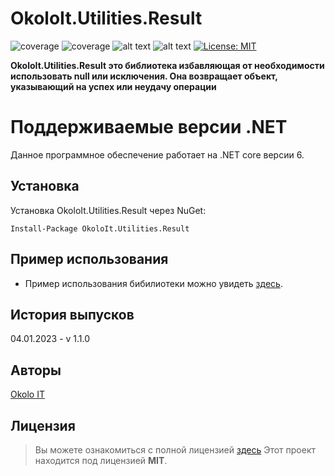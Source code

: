 # OkoloIt.Utilities.Result

![coverage](https://img.shields.io/badge/version-2.0.0-blue)
![coverage](https://img.shields.io/badge/-Okolo%20IT-orange)
![alt text](https://github.com/open-telemetry/opentelemetry-dotnet/actions/workflows/linux-ci.yml/badge.svg?branch=main)
![alt text](https://github.com/open-telemetry/opentelemetry-dotnet/actions/workflows/windows-ci.yml/badge.svg?branch=main)
[![License: MIT](https://img.shields.io/badge/License-MIT-yellow.svg)](https://github.com/SilverWolf2k20/OkoloIt.Utilities.Result/blob/master/LICENSE.md)

**OkoloIt.Utilities.Result это библиотека избавляющая от необходимости использовать null или исключения. Она возвращает объект, указывающий на успех или неудачу операции**

# Поддерживаемые версии .NET

Данное программное обеспечение работает на .NET core версии 6.

## Установка

Установка OkoloIt.Utilities.Result через NuGet:

```
Install-Package OkoloIt.Utilities.Result
```

## Пример использования

- Пример использования бибилиотеки можно увидеть [здесь](https://github.com/SilverWolf2k20/OkoloIt.Utilities.Result/tree/master/samples/).

## История выпусков

04.01.2023 - v 1.1.0

## Авторы

[Okolo IT](https://vk.com/okolo_it_govnokoding)

## Лицензия
>Вы можете ознакомиться с полной лицензией [здесь](https://github.com/SilverWolf2k20/OkoloIt.Utilities.Result/blob/master/LICENSE.md)
Этот проект находится под лицензией **MIT**.
